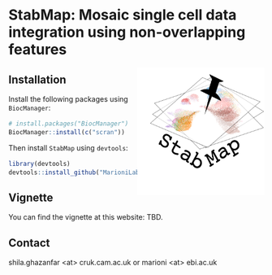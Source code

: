 # StabMap: Mosaic single cell data integration using non-overlapping features
<img src="man/figures/hex.png" align="right"  height="250" width="250"/>

## Installation

Install the following packages using `BiocManager`:

```r
# install.packages("BiocManager")
BiocManager::install(c("scran"))
```

Then install `StabMap` using `devtools`:

```r
library(devtools)
devtools::install_github("MarioniLab/StabMap")
```

## Vignette

You can find the vignette at this website: TBD.

## Contact

shila.ghazanfar \<at\> cruk.cam.ac.uk or marioni \<at\> ebi.ac.uk
